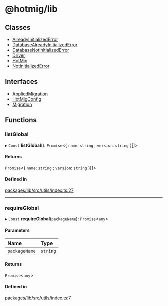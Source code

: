 # @hotmig/lib

## Classes

- [AlreadyInitializedError](classes/AlreadyInitializedError.md)
- [DatabaseAlreadyInitializedError](classes/DatabaseAlreadyInitializedError.md)
- [DatabaseNotInitializedError](classes/DatabaseNotInitializedError.md)
- [Driver](classes/Driver.md)
- [HotMig](classes/HotMig.md)
- [NotInitializedError](classes/NotInitializedError.md)

## Interfaces

- [AppliedMigration](interfaces/AppliedMigration.md)
- [HotMigConfig](interfaces/HotMigConfig.md)
- [Migration](interfaces/Migration.md)

## Functions

### listGlobal

▸ `Const` **listGlobal**(): `Promise`<{ `name`: `string` ; `version`: `string`  }[]\>

#### Returns

`Promise`<{ `name`: `string` ; `version`: `string`  }[]\>

#### Defined in

[packages/lib/src/utils/index.ts:27](https://github.com/Knaackee/hotmig/blob/b33712a/packages/lib/src/utils/index.ts#L27)

___

### requireGlobal

▸ `Const` **requireGlobal**(`packageName`): `Promise`<`any`\>

#### Parameters

| Name | Type |
| :------ | :------ |
| `packageName` | `string` |

#### Returns

`Promise`<`any`\>

#### Defined in

[packages/lib/src/utils/index.ts:7](https://github.com/Knaackee/hotmig/blob/b33712a/packages/lib/src/utils/index.ts#L7)
